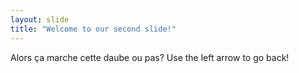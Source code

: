 ```yaml
---
layout: slide
title: "Welcome to our second slide!"
---
```

Alors ça marche cette daube ou pas? 
Use the left arrow to go back!
